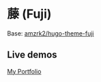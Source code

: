 # 藤 (Fuji)

Base: [amzrk2/hugo-theme-fuji](https://github.com/amzrk2/hugo-theme-fuji)

## Live demos

[My Portfolio](https://portfolio.39.gy/)
